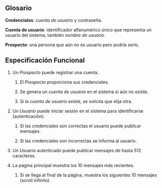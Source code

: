 Glosario
--------

**Credenciales**: *cuenta de usuario* y contraseña.

**Cuenta de usuario**: identificador alfanumérico único que representa un usuario del sistema, también *nombre de usuario*.

**Prospecto**: una persona que aún no es usuario pero podría serlo.

Especificación Funcional
------------------------

1.  Un *Prospecto* puede registrar una cuenta.

    1.  El *Prospecto* proporciona sus credenciales.

    1.  Se genera un *cuenta de usuario* en el sistema si aún no existe.

    1.  Si la *cuenta de usuario* existe, se solicita que elija otra.

1.  Un *Usuario* puede iniciar sesión en el sistema para identificarse (autenticación).

    1.  Si las credenciales son correctas el usuario puede publicar mensajes.

    1.  Si las credenciales son incorrectas se informa al usuario.

1.  Un *Usuario* autenticado puede publicar mensajes de hasta 512 caracteres.

1.  La página principal muestra los 10 mensajes más recientes.

    1.  Si se llega al final de la página, muestra los siguientes 10 mensajes (scroll infinito).
